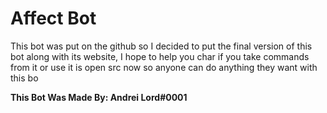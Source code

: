# Affect Bot
This bot was put on the github so I decided to put the final version of this bot along with its website, I hope to help you char if you take commands from it or use it is open src now so anyone can do anything they want with this bo

**This Bot Was Made By: Andrei Lord#0001**
